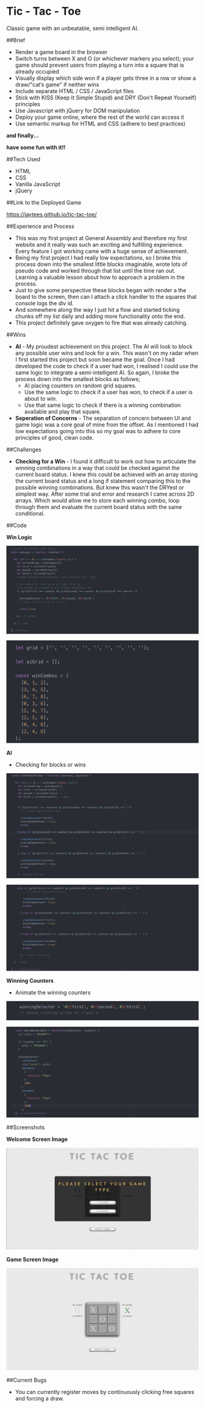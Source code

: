 # Tic - Tac - Toe

Classic game with an unbeatable, semi intelligent AI.

##Brief

- Render a game board in the browser
- Switch turns between X and O (or whichever markers you select); your game should prevent users from playing a turn into a square that is already occupied
- Visually display which side won if a player gets three in a row or show a draw/"cat’s game" if neither wins
- Include separate HTML / CSS / JavaScript files
- Stick with KISS (Keep It Simple Stupid) and DRY (Don't Repeat Yourself) principles
- Use Javascript with jQuery for DOM manipulation
- Deploy your game online, where the rest of the world can access it
- Use semantic markup for HTML and CSS (adhere to best practices)

**and finally...**

**have some fun with it!!**

##Tech Used

- HTML
- CSS
- Vanilla JavaScript
- jQuery

##Link to the Deployed Game

https://jaytees.github.io/tic-tac-toe/

##Experience and Process

- This was my first project at General Assembly and therefore my first website and it really was such an exciting and fulfilling experience. Every feature I got working came with a huge sense of achievement.
- Being my first project I had really low expectations, so I broke this process down into the smallest little blocks imaginable, wrote lots of pseudo code and worked through that list until the time ran out. Learning a valuable lesson about how to approach a problem in the process.
- Just to give some perspective these blocks began with render a the board to the screen, then can I attach a click handler to the squares that console logs the div id.
- And somewhere along the way I just hit a flow and started ticking chunks off my list daily and adding more functionality onto the end.
- This project definitely gave oxygen to fire that was already catching.

##Wins

- **AI** - My proudest achievement on this project. The AI will look to block any possible user wins and look for a win. This wasn't on my radar when I first started this project but soon became the goal. Once I had developed the code to check if a user had won, I realised I could use the same logic to integrate a semi-intelligent AI. So again, I broke the process down into the smallest blocks as follows;
  - AI placing counters on random grid squares.
  - Use the same logic to check if a user has won, to check if a user is about to win.
  - Use that same logic to check if there is a winning combination available and play that square.
- **Seperation of Concerns** - The separation of concern between UI and game logic was a core goal of mine from the offset. As I mentioned I had low expectations going into this so my goal was to adhere to core principles of good, clean code.

##Challenges

- **Checking for a Win** - I found it difficult to work out how to articulate the winning combinations in a way that could be checked against the current board status. I knew this could be achieved with an array storing the current board status and a long if statement comparing this to the possible winning combinations. But knew this wasn't the DRYest or simplest way. After some trial and error and research I came across 2D arrays. Which would allow me to store each winning combo, loop through them and evaluate the current board status with the same conditional.

##Code

**Win Logic**

![win logic function](images/win-logic-function.png)

![win logic arrays](images/win-logic-arrays.png)

**AI**

- Checking for blocks or wins

![ai win](images/win-or-block1.png)

![ai block](images/win-or-block2.png)

**Winning Counters**

- Animate the winning counters

![animate string](images/animate1.png)

![animate function](images/animate2.png)

##Screenshots

**Welcome Screen Image**

![welcome screen image](images/welcome-screen.png)

**Game Screen Image**

![game screen image](images/game-play.png)

##Current Bugs

- You can currently register moves by continuously clicking free squares and forcing a draw.
